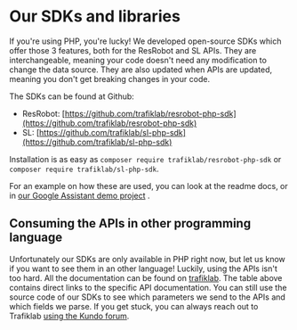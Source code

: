 # Our SDKs and libraries

If you're using PHP, you're lucky! We developed open-source SDKs which offer those 3 features, both for the ResRobot and
SL APIs. They are interchangeable, meaning your code doesn't need any modification to change the data source. They are
also updated when APIs are updated, meaning you don't get breaking changes in your code.

The SDKs can be found at Github:

* ResRobot: [https://github.com/trafiklab/resrobot-php-sdk](https://github.com/trafiklab/resrobot-php-sdk)
* SL: [https://github.com/trafiklab/sl-php-sdk](https://github.com/trafiklab/sl-php-sdk)

Installation is as easy as `composer require trafiklab/resrobot-php-sdk` or `composer require trafiklab/sl-php-sdk`.

For an example on how these are used, you can look at the readme docs, or
in [our Google Assistant demo project](https://github.com/trafiklab/google-assistant-demo/blob/master/app/Http/Controllers/NextDepartureController.php#L62)
.

## Consuming the APIs in other programming language

Unfortunately our SDKs are only available in PHP right now, but let us know if you want to see them in an other
language! Luckily, using the APIs isn't too hard. All the documentation can be found
on [trafiklab](https://trafiklab.se). The table above contains direct links to the specific API documentation. You can
still use the source code of our SDKs to see which parameters we send to the APIs and which fields we parse. If you get
stuck, you can always reach out to Trafiklab [using the Kundo forum](https://kundo.se/org/trafiklabse/).

